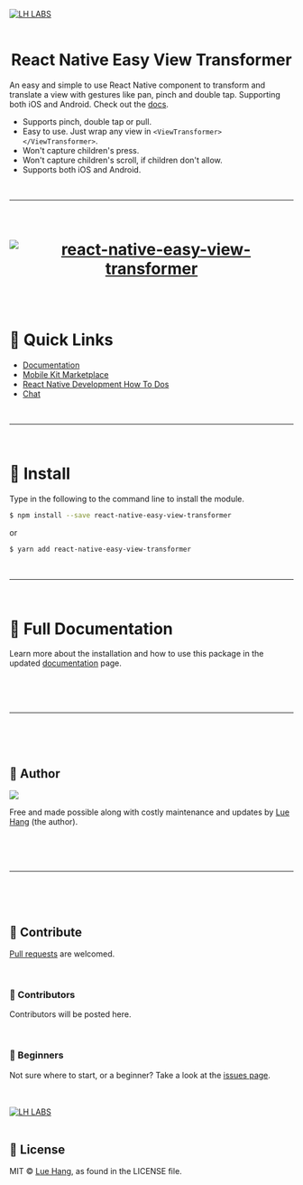 <a href="https://luehangs.site"><img src="https://luehangs.site/images/lh-blog-strip.jpg" alt="LH LABS"/></a>
<br/>
<br/>

<h1 align="center">
    React Native Easy View Transformer
</h1>

An easy and simple to use React Native component to transform and translate a view with gestures like pan, pinch and double tap.  Supporting both iOS and Android.  Check out the [docs](https://www.luehangs.site/lue_hang/projects/react-native-easy-view-transformer).

- Supports pinch, double tap or pull.
- Easy to use.  Just wrap any view in `<ViewTransformer></ViewTransformer>`.
- Won't capture children's press.
- Won't capture children's scroll, if children don't allow.
- Supports both iOS and Android.

<br/>

---
<br/>

<h1 align="center">
    <a href="https://www.luehangs.site/lue_hang/projects/react-native-easy-view-transformer">
        <img src="https://www.luehangs.site/videos/react-native-easy-view-transformer-demo.gif" alt="react-native-easy-view-transformer"/>
    </a>
</h1>

<br/>
<br/>

# :link: Quick Links
- [Documentation](https://www.luehangs.site/lue_hang/projects/react-native-easy-view-transformer)
- [Mobile Kit Marketplace](https://luehangs.site/marketplace/mobile-development)
- [React Native Development How To Dos](https://luehangs.site/blogs/react-native-development)
- [Chat](https://luehangs.site)

<br/>

---
<br/>

# :gem: Install

Type in the following to the command line to install the module.

```bash
$ npm install --save react-native-easy-view-transformer
```

or

```bash
$ yarn add react-native-easy-view-transformer
```

<br/>

---
<br/>

# :book: Full Documentation

<p>Learn more about the installation and how to use this package in the updated <a href="https://www.luehangs.site/lue_hang/projects/react-native-easy-view-transformer" target="_blank">documentation</a> page.</p>

<br/>
<br/>
<br/>

---
<br/>
<br/>
<br/>

## :santa: Author

<a href="https://www.facebook.com/lue.hang">
<img src="https://www.luehangs.site/images/lue-hang2018-circle-150px.png"/>
</a>

Free and made possible along with costly maintenance and updates by [Lue Hang](https://www.facebook.com/lue.hang) (the author).

<br/>
<br/>
<br/>

---
<br/>
<br/>
<br/>

## :clap: Contribute

[Pull requests](https://github.com/Luehang/react-native-easy-view-transformer/pulls) are welcomed.

<br/>

### :tophat: Contributors

Contributors will be posted here.

<br/>

### :baby: Beginners

Not sure where to start, or a beginner? Take a look at the [issues page](https://github.com/Luehang/react-native-easy-view-transformer/issues).

<br/>
<br/>
<a href="https://luehangs.site/marketplace/product/RN%20Posting%20Demo%20App%20Kit"><img src="https://luehangs.site/images/lh-mobile-strip.jpg" alt="LH LABS"/></a>
<br/>
<br/>

## :page_facing_up: License

MIT © [Lue Hang](https://luehangs.site), as found in the LICENSE file.
